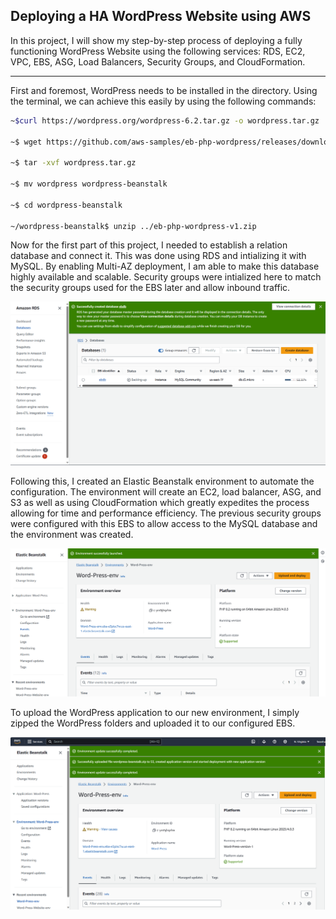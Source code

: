 ## Deploying a HA WordPress Website using AWS

In this project, I will show my step-by-step process of deploying a fully functioning WordPress Website using the following services: RDS, EC2, VPC, EBS, ASG, Load Balancers, Security Groups, and CloudFormation.

------
First and foremost, WordPress needs to be installed in the directory.  Using the terminal, we can achieve this easily by using the following commands:
```bash
~$curl https://wordpress.org/wordpress-6.2.tar.gz -o wordpress.tar.gz

~$ wget https://github.com/aws-samples/eb-php-wordpress/releases/download/v1.1/eb-php-wordpress-v1.zip

~$ tar -xvf wordpress.tar.gz

~$ mv wordpress wordpress-beanstalk

~$ cd wordpress-beanstalk

~/wordpress-beanstalk$ unzip ../eb-php-wordpress-v1.zip
```
Now for the first part of this project, I needed to establish a relation database and connect it. This was done using RDS and intializing it with MySQL. By enabling Multi-AZ deployment, I am able to make this database highly available and scalable. Security groups were intialized here to match the security groups used for the EBS later and allow inbound traffic.

![alt text](https://github.com/Seanhui2000/AWS-Projects/blob/main/word-press/Screenshots/Creation%20of%20MySQL%20Database.png) 

Following this, I created an Elastic Beanstalk environment to automate the configuration. The environment will create an EC2, load balancer, ASG, and S3 as well as using CloudFormation which greatly expedites the process allowing for time and performance efficiency. The previous security groups were configured with this EBS to allow access to the MySQL database and the environment was created.

![alt test](https://github.com/Seanhui2000/AWS-Projects/blob/main/word-press/Screenshots/EBS%20Creation.png)

To upload the WordPress application to our new environment, I simply zipped the WordPress folders and uploaded it to our configured EBS. 

![alt test](https://github.com/Seanhui2000/AWS-Projects/blob/main/word-press/Screenshots/sucessfully%20uploaded%20word%20press.png)



